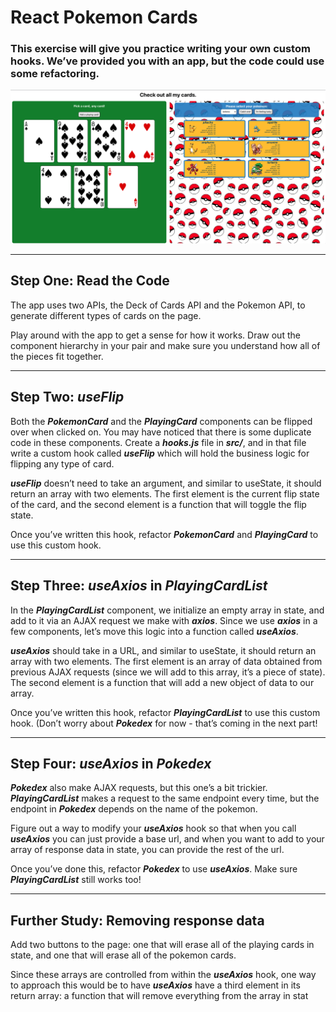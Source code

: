 # React Pokemon Cards

### This exercise will give you practice writing your own custom hooks. We’ve provided you with an app, but the code could use some refactoring.


[<img src="public/cards.png" width="700"/>](public/cards.png/)

<hr>

## Step One: Read the Code

The app uses two APIs, the Deck of Cards API and the Pokemon API, to generate different types of cards on the page.

Play around with the app to get a sense for how it works. Draw out the component hierarchy in your pair and make sure you understand how all of the pieces fit together.

<hr>

## Step Two: _**useFlip**_

Both the _**PokemonCard**_ and the _**PlayingCard**_ components can be flipped over when clicked on. You may have noticed that there is some duplicate code in these components. Create a _**hooks.js**_ file in _**src/**_, and in that file write a custom hook called _**useFlip**_ which will hold the business logic for flipping any type of card.

_**useFlip**_ doesn’t need to take an argument, and similar to useState, it should return an array with two elements. The first element is the current flip state of the card, and the second element is a function that will toggle the flip state.

Once you’ve written this hook, refactor _**PokemonCard**_ and _**PlayingCard**_ to use this custom hook.

<hr>

## Step Three: _**useAxios**_ in _**PlayingCardList**_

In the _**PlayingCardList**_ component, we initialize an empty array in state, and add to it via an AJAX request we make with _**axios**_. Since we use _**axios**_ in a few components, let’s move this logic into a function called _**useAxios**_.

_**useAxios**_ should take in a URL, and similar to useState, it should return an array with two elements. The first element is an array of data obtained from previous AJAX requests (since we will add to this array, it’s a piece of state). The second element is a function that will add a new object of data to our array.

Once you’ve written this hook, refactor _**PlayingCardList**_ to use this custom hook. (Don’t worry about _**Pokedex**_ for now - that’s coming in the next part!

<hr>

## Step Four: _**useAxios**_ in _**Pokedex**_

_**Pokedex**_ also make AJAX requests, but this one’s a bit trickier. _**PlayingCardList**_ makes a request to the same endpoint every time, but the endpoint in _**Pokedex**_ depends on the name of the pokemon.

Figure out a way to modify your _**useAxios**_ hook so that when you call _**useAxios**_ you can just provide a base url, and when you want to add to your array of response data in state, you can provide the rest of the url.

Once you’ve done this, refactor _**Pokedex**_ to use _**useAxios**_. Make sure _**PlayingCardList**_ still works too!

<hr>

## Further Study: Removing response data

Add two buttons to the page: one that will erase all of the playing cards in state, and one that will erase all of the pokemon cards.

Since these arrays are controlled from within the _**useAxios**_ hook, one way to approach this would be to have _**useAxios**_ have a third element in its return array: a function that will remove everything from the array in stat